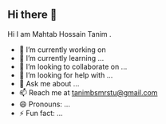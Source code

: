 ## Hi there 👋


Hi I am Mahtab Hossain Tanim .
- 🔭 I’m currently working on 
- 🌱 I’m currently learning ...
- 👯 I’m looking to collaborate on ...
- 🤔 I’m looking for help with ...
- 💬 Ask me about ...
- 📫 Reach me at tanimbsmrstu@gmail.com
- 😄 Pronouns: ...
- ⚡ Fun fact: ...
<!--START_SECTION:badges-->

<!--END_SECTION:badges-->

